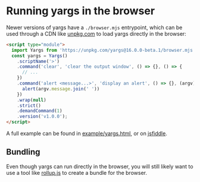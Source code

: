 # Running yargs in the browser

Newer versions of yargs have a `./browser.mjs` entrypoint, which can be used
through a CDN like [unpkg.com](https://unpkg.com/) to load yargs directly in
the browser:

```html
<script type="module">
  import Yargs from 'https://unpkg.com/yargs@16.0.0-beta.1/browser.mjs';
  const yargs = Yargs()
    .scriptName('>')
    .command('clear', 'clear the output window', () => {}, () => {
      // ...
    })
    .command('alert <message...>', 'display an alert', () => {}, (argv) => {
      alert(argv.message.join(' '))
    })
    .wrap(null)
    .strict()
    .demandCommand(1)
    .version('v1.0.0');
</script>
```

A full example can be found in [example/yargs.html](/example/yargs.html), or
on [jsfiddle](https://jsfiddle.net/bencoe/m9fv2oet/3/).

## Bundling

Even though yargs can run directly in the browser, you  will still likely 
want to use a tool like [rollup.js](https://rollupjs.org/guide/en/) to create
a bundle for the browser.
